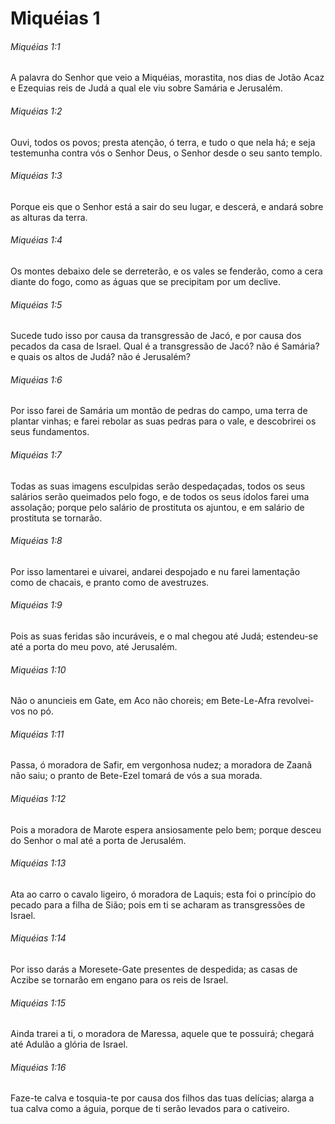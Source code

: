# Miquéias 1

###### Miquéias 1:1

A palavra do Senhor que veio a Miquéias, morastita, nos dias de Jotão Acaz e Ezequias reis de Judá a qual ele viu sobre Samária e Jerusalém.

###### Miquéias 1:2

Ouvi, todos os povos; presta atenção, ó terra, e tudo o que nela há; e seja testemunha contra vós o Senhor Deus, o Senhor desde o seu santo templo.

###### Miquéias 1:3

Porque eis que o Senhor está a sair do seu lugar, e descerá, e andará sobre as alturas da terra.

###### Miquéias 1:4

Os montes debaixo dele se derreterão, e os vales se fenderão, como a cera diante do fogo, como as águas que se precipitam por um declive.

###### Miquéias 1:5

Sucede tudo isso por causa da transgressão de Jacó, e por causa dos pecados da casa de Israel. Qual é a transgressão de Jacó? não é Samária? e quais os altos de Judá? não é Jerusalém?

###### Miquéias 1:6

Por isso farei de Samária um montão de pedras do campo, uma terra de plantar vinhas; e farei rebolar as suas pedras para o vale, e descobrirei os seus fundamentos.

###### Miquéias 1:7

Todas as suas imagens esculpidas serão despedaçadas, todos os seus salários serão queimados pelo fogo, e de todos os seus ídolos farei uma assolação; porque pelo salário de prostituta os ajuntou, e em salário de prostituta se tornarão.

###### Miquéias 1:8

Por isso lamentarei e uivarei, andarei despojado e nu farei lamentação como de chacais, e pranto como de avestruzes.

###### Miquéias 1:9

Pois as suas feridas são incuráveis, e o mal chegou até Judá; estendeu-se até a porta do meu povo, até Jerusalém.

###### Miquéias 1:10

Não o anuncieis em Gate, em Aco não choreis; em Bete-Le-Afra revolvei-vos no pó.

###### Miquéias 1:11

Passa, ó moradora de Safir, em vergonhosa nudez; a moradora de Zaanã não saiu; o pranto de Bete-Ezel tomará de vós a sua morada.

###### Miquéias 1:12

Pois a moradora de Marote espera ansiosamente pelo bem; porque desceu do Senhor o mal até a porta de Jerusalém.

###### Miquéias 1:13

Ata ao carro o cavalo ligeiro, ó moradora de Laquis; esta foi o princípio do pecado para a filha de Sião; pois em ti se acharam as transgressões de Israel.

###### Miquéias 1:14

Por isso darás a Moresete-Gate presentes de despedida; as casas de Aczibe se tornarão em engano para os reis de Israel.

###### Miquéias 1:15

Ainda trarei a ti, o moradora de Maressa, aquele que te possuirá; chegará até Adulão a glória de Israel.

###### Miquéias 1:16

Faze-te calva e tosquia-te por causa dos filhos das tuas delícias; alarga a tua calva como a águia, porque de ti serão levados para o cativeiro.

